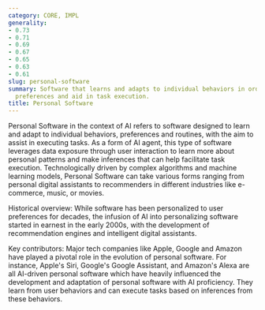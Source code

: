 ```yaml
---
category: CORE, IMPL
generality:
- 0.73
- 0.71
- 0.69
- 0.67
- 0.65
- 0.63
- 0.61
slug: personal-software
summary: Software that learns and adapts to individual behaviors in order to infer
  preferences and aid in task execution.
title: Personal Software
---
```


Personal Software in the context of AI refers to software designed to learn and adapt to individual behaviors, preferences and routines, with the aim to assist in executing tasks. As a form of AI agent, this type of software leverages data exposure through user interaction to learn more about personal patterns and make inferences that can help facilitate task execution. Technologically driven by complex algorithms and machine learning models, Personal Software can take various forms ranging from personal digital assistants to recommenders in different industries like e-commerce, music, or movies.

Historical overview: While software has been personalized to user preferences for decades, the infusion of AI into personalizing software started in earnest in the early 2000s, with the development of recommendation engines and intelligent digital assistants.

Key contributors: Major tech companies like Apple, Google and Amazon have played a pivotal role in the evolution of personal software. For instance, Apple's Siri, Google's Google Assistant, and Amazon's Alexa are all AI-driven personal software which have heavily influenced the development and adaptation of personal software with AI proficiency. They learn from user behaviors and can execute tasks based on inferences from these behaviors.